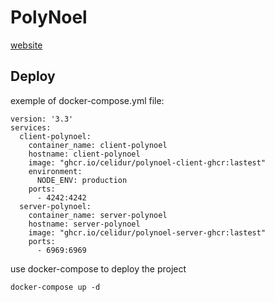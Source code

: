 # PolyNoel
[website](https://polynoel.com)

## Deploy
exemple of docker-compose.yml file:
```
version: '3.3'
services:
  client-polynoel:
    container_name: client-polynoel
    hostname: client-polynoel
    image: "ghcr.io/celidur/polynoel-client-ghcr:lastest"
    environment:
      NODE_ENV: production
    ports:
      - 4242:4242
  server-polynoel:
    container_name: server-polynoel
    hostname: server-polynoel
    image: "ghcr.io/celidur/polynoel-server-ghcr:lastest"
    ports:
      - 6969:6969
```
use docker-compose to deploy the project
```
docker-compose up -d
```
